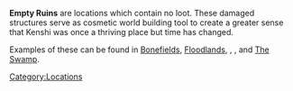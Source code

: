 **Empty Ruins** are locations which contain no loot. These damaged
structures serve as cosmetic world building tool to create a greater
sense that Kenshi was once a thriving place but time has changed.

Examples of these can be found in [Bonefields](Bonefields.md "wikilink"),
[Floodlands](Floodlands.md "wikilink"), [](South_Wetlands.md), [](Stenn_Desert.md), and [The Swamp](The_Swamp.md "wikilink").

[Category:Locations](Category:Locations "wikilink")